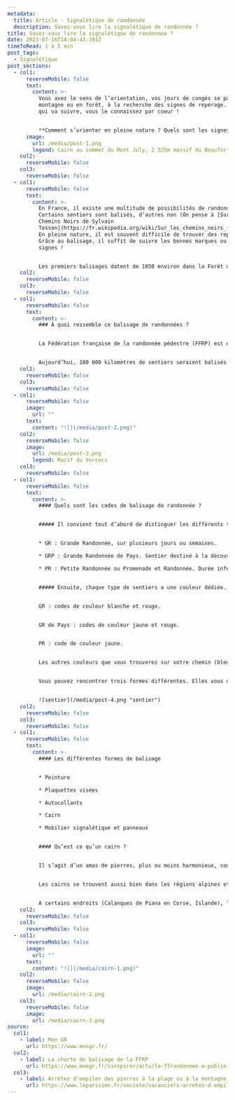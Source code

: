 ```yaml
---
metadata:
  title: Article - Signalétique de randonnée
  description: Savez-vous lire la signalétique de randonnée ?
title: Savez-vous lire la signalétique de randonnée ?
date: 2023-07-16T14:04:43.391Z
timeToRead: 1 à 5 min
post_tags:
  - Signalétique
post_sections:
  - col1:
      reverseMobile: false
      text:
        content: >-
          Vous avez le sens de l’orientation, vos jours de congés se passent en
          montagne ou en forêt, à la recherche des signes de repérage. Alors, ce
          qui va suivre, vous le connaissez par coeur !


          **Comment s’orienter en pleine nature ? Quels sont les signes et que racontent-ils ?**
      image:
        url: /media/post-1.png
        legend: Cairn au sommet du Mont Joly, 2 525m massif du Beaufortain
    col2:
      reverseMobile: false
    col3:
      reverseMobile: false
  - col1:
      reverseMobile: false
      text:
        content: >-
          En France, il existe une multitude de possibilités de randonnées.
          Certains sentiers sont balisés, d’autres non (On pense à [Sur les
          Chemins Noirs de Sylvain
          Tesson](https://fr.wikipedia.org/wiki/Sur_les_chemins_noirs_(livre))).
          En pleine nature, il est souvent difficile de trouver des repères.
          Grâce au balisage, il suffit de suivre les bonnes marques ou les bons
          signes !


          Les premiers balisages datent de 1850 environ dans la Forêt de Fontainebleau. L’objectif est, bien sûr, d’éviter aux marcheurs de se perdre. Avec le développement des itinéraires GR dans les années 70, le balisage que l’on connait aujourd’hui se déploie.
    col2:
      reverseMobile: false
    col3:
      reverseMobile: false
  - col1:
      reverseMobile: false
      text:
        content: >-
          ### À quoi ressemble ce balisage de randonnées ?


          La Fédération française de la randonnée pédestre (FFRP) est en charge de la mise en place et la maintenance de ce balisage. Pour conserver une cohérence sur l’ensemble du territoire français, elle met en place une Charte Officielle du Balisage et de la Signalisation. Et non, on ne peut pas faire n’importe quoi.


          Aujourd’hui, 180 000 kilomètres de sentiers seraient balisés. Question existentielle : mais qui balise ?? Les baliseurs ! Plus de 8000 personnes bénévoles entretiennent et mettent en place chaque année ces signes.
    col2:
      reverseMobile: false
    col3:
      reverseMobile: false
  - col1:
      reverseMobile: false
      image:
        url: ""
      text:
        content: "![](/media/post-2.png)"
    col2:
      reverseMobile: false
      image:
        url: /media/post-3.png
        legend: Macif du Vercors
    col3:
      reverseMobile: false
  - col1:
      reverseMobile: false
      text:
        content: >-
          #### Quels sont les codes de balisage de randonnée ?


          ##### Il convient tout d’abord de distinguer les différents types de sentiers : GR, PR, ça vous dit quelque chose ?


          * GR : Grande Randonnée, sur plusieurs jours ou semaines.

          * GRP : Grande Randonnée de Pays. Sentier destiné à la découverte d’une région, souvent moins long qu’un GR.

          * PR : Petite Randonnée ou Promenade et Randonnée. Durée inférieure à une journée de marche.


          ##### Ensuite, chaque type de sentiers a une couleur dédiée.


          GR : codes de couleur blanche et rouge.


          GR de Pays : codes de couleur jaune et rouge.


          PR : code de couleur jaune.


          Les autres couleurs que vous trouverez sur votre chemin (bleu, vert…) relèvent du département ou autre structure locale.


          Vous pouvez rencontrer trois formes différentes. Elles vous donnent des indications précieuses sur la direction à suivre


          ![sentier](/media/post-4.png "sentier")
    col2:
      reverseMobile: false
    col3:
      reverseMobile: false
  - col1:
      reverseMobile: false
      text:
        content: >-
          #### Les différentes formes de balisage


          * Peinture

          * Plaquettes visées

          * Autocollants

          * Cairn

          * Mobilier signalétique et panneaux


          #### Qu’est ce qu’un cairn ?


          Il s’agit d’un amas de pierres, plus ou moins harmonieux, construits par les hommes et femmes. Le mot cairn vient du celtique Karn qui signifie « pierre » ou « rocher ».


          Les cairns se trouvent aussi bien dans les régions alpines et montagneuses que dans les espaces désertiques. Le col du Carro est particulièrement connu pour ses constructions originales et esthétiques.


          A certains endroits (Calanques de Piana en Corse, Islande), l’ajout de pierres sur un cairn existant ou la construction de nouveaux cairns sont interdits. En effet, cela peut dénaturer le site naturel, induire en erreur les randonneurs, provoquer l’érosion d’un site classé ou bien défiguré un « vrai » cairn.
    col2:
      reverseMobile: false
    col3:
      reverseMobile: false
  - col1:
      reverseMobile: false
      image:
        url: ""
      text:
        content: "![](/media/cairn-1.png)"
    col2:
      reverseMobile: false
      image:
        url: /media/cairn-2.png
    col3:
      reverseMobile: false
      image:
        url: /media/cairn-3.png
source:
  col1:
    - label: Mon GR
      url: https://www.mongr.fr/
  col2:
    - label: La charte de balisage de la FFRP
      url: https://www.mongr.fr/sinspirer/actu/la-ffrandonnee-a-publie-la-nouvelle-charte-du-balisage
  col3:
    - label: Arrêtez d’empiler des pierres à la plage ou à la montagne ! – Le Parisien
      url: https://www.leparisien.fr/societe/vacanciers-arretez-d-empiler-des-pierres-a-la-plage-ou-a-la-montagne-19-08-2019-8135796.php
---
```

